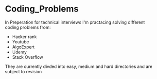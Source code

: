 # Coding_Problems

In Preperation for technical interviews I'm practacing solving different coding problems from:

  - Hacker rank
  - Youtube
  - AlgoExpert
  - Udemy
  - Stack Overflow

They are currently divded into easy, medium and hard directories and are subject to revision
